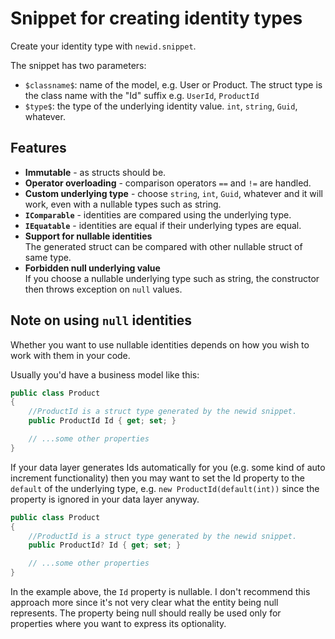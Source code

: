 # Snippet for creating identity types

Create your identity type with ``newid.snippet``.

The snippet has two parameters:

- ``$classname$``: name of the model, e.g. User or Product. The struct type is the class name with the "Id" suffix e.g. ``UserId``, ``ProductId``
- ``$type$``: the type of the underlying identity value. ``int``, ``string``, ``Guid``, whatever.

## Features

- **Immutable** - as structs should be.
- **Operator overloading** - comparison operators ``==`` and ``!=`` are handled.
- **Custom underlying type** - choose ``string``, ``int``, ``Guid``, whatever and it will work, even with a nullable types such as string.
- **``IComparable``** - identities are compared using the underlying type.
- **``IEquatable``** - identities are equal if their underlying types are equal.
- **Support for nullable identities**  
  The generated struct can be compared with other nullable struct of same type.
- **Forbidden null underlying value**  
  If you choose a nullable underlying type such as string, the constructor then throws exception on ``null`` values.

## Note on using ``null`` identities

Whether you want to use nullable identities depends on how you wish to work with them in your code.

Usually you'd have a business model like this:

```csharp
public class Product
{
    //ProductId is a struct type generated by the newid snippet.
    public ProductId Id { get; set; }

    // ...some other properties
}
```

If your data layer generates Ids automatically for you (e.g. some kind of auto increment functionality) then you may want to set the Id property to the ``default`` of the underlying type, e.g. ``new ProductId(default(int))`` since the property is ignored in your data layer anyway.

```csharp
public class Product
{
    //ProductId is a struct type generated by the newid snippet.
    public ProductId? Id { get; set; }

    // ...some other properties
}
```

In the example above, the ``Id`` property is nullable. I don't recommend this approach more since it's not very clear what the entity being null represents. The property being null should really be used only for properties where you want to express its optionality.
